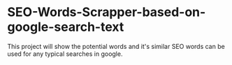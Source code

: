 # SEO-Words-Scrapper-based-on-google-search-text
This project will show the potential words and it's similar SEO words can be used for any typical searches in google.
